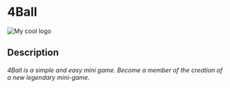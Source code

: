 # 4Ball
<img src="http://oi63.tinypic.com/s2aa8w.jpg" alt="My cool logo"/>
<h2> Description </h2>
<h6>
4Ball is a simple and easy mini game.
Become a member of the creation of a new legendary mini-game.
<h6>
